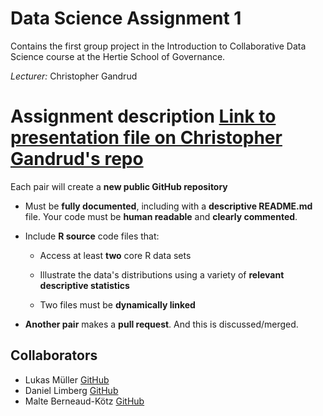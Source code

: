# Data Science Assignment 1
Contains the first group project in the Introduction to Collaborative Data Science course at the Hertie School of Governance.

*Lecturer:* Christopher Gandrud

# Assignment description [Link to presentation file on Christopher Gandrud's repo](https://github.com/HertieDataScience/SyllabusAndLectures/blob/master/LectureSlides/Lecture3/Lecture3.Rmd)
Each pair will create a **new public GitHub repository**

- Must be **fully documented**, including with a **descriptive README.md**
    file. Your code must be **human readable** and **clearly commented**.

- Include **R source** code files that:

    - Access at least **two** core R data sets

    - Illustrate the data's distributions using a variety of **relevant
    descriptive statistics**

    - Two files must be **dynamically linked**

- **Another pair** makes a **pull request**. And this is discussed/merged.

## Collaborators
* Lukas Müller [GitHub](https://github.com/LukasMueller89 "GitHub")
* Daniel Limberg [GitHub](https://github.com/DanielLimberg "GitHub")
* Malte Berneaud-Kötz [GitHub](https://github.com/mberneaud "GitHub")
